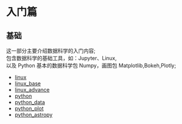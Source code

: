 # 入门篇

## 基础

<body>
这一部分主要介绍数据科学的入门内容;<br>
包含数据科学的基础工具，如：Jupyter、Linux, <br>
以及 Python 基本的数据科学包 Numpy，画图包 Matplotlib,Bokeh,Plotly;<br>
</body>

* [linux](01_linux.md)
* [linux_base](linux_base.md)
* [linux_advance](linux_advance.md)
* [python](02_python.md)
* [python_data](python_data.md)
* [python_plot](python_plt.md)
* [python_astropy](python_astropy.md)

